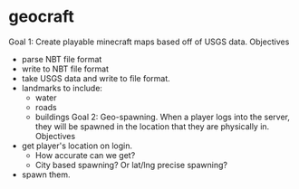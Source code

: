 geocraft
========
Goal 1: Create playable minecraft maps based off of USGS data.
  Objectives
  - parse NBT file format
  - write to NBT file format
  - take USGS data and write to file format.
  - landmarks to include:
    - water
    - roads
    - buildings
Goal 2: Geo-spawning.  When a player logs into the server, they will be spawned in the location that they are physically in.
  Objectives
  - get player's location on login.
    - How accurate can we get?
    - City based spawning? Or lat/lng precise spawning?
  - spawn them.


